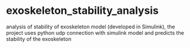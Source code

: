 # exoskeleton_stability_analysis
analysis of stability of exoskeleton model (developed in Simulink), the project uses python udp connection with simulink model and predicts the stability of the exoskeleton
